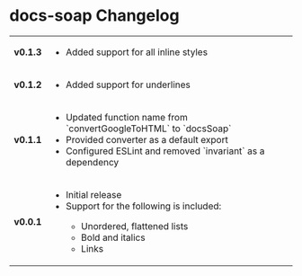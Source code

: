 # docs-soap Changelog
<table>
  <tr>
    <td>
      <strong>v0.1.3</strong>
    </td>
    <td>
      <ul>
        <li>Added support for all inline styles</li>
      </ul>
    </td>
  </tr>
  <tr>
    <td>
      <strong>v0.1.2</strong>
    </td>
    <td>
      <ul>
        <li>Added support for underlines</li>
      </ul>
    </td>
  </tr>
  <tr>
    <td>
      <strong>v0.1.1</strong>
    </td>
    <td>
      <ul>
        <li>Updated function name from `convertGoogleToHTML` to `docsSoap`</li>
        <li>Provided converter as a default export</li>
        <li>Configured ESLint and removed `invariant` as a dependency</li>
      </ul>
    </td>
  </tr>
  <tr>
    <td>
      <strong>v0.0.1</strong>
    </td>
    <td>
      <ul>
        <li>Initial release</li>
        <li>Support for the following is included:</li>
        <ul>
          <li>Unordered, flattened lists</li>
          <li>Bold and italics</li>
          <li>Links</li>
        </ul>
      </ul>
    </td>
  </tr>
</table>
